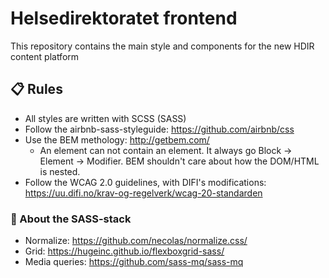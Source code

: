 # Helsedirektoratet frontend

This repository contains the main style and components for the new HDIR content platform

## :clipboard: Rules

- All styles are written with SCSS (SASS)
- Follow the airbnb-sass-styleguide: https://github.com/airbnb/css
- Use the BEM methology: http://getbem.com/
  - An element can not contain an element. It always go Block -> Element -> Modifier. BEM shouldn't care about how the DOM/HTML is nested.
- Follow the WCAG 2.0 guidelines, with DIFI's modifications: https://uu.difi.no/krav-og-regelverk/wcag-20-standarden

### :nail_care: About the SASS-stack

- Normalize: https://github.com/necolas/normalize.css/
- Grid: https://hugeinc.github.io/flexboxgrid-sass/
- Media queries: https://github.com/sass-mq/sass-mq
